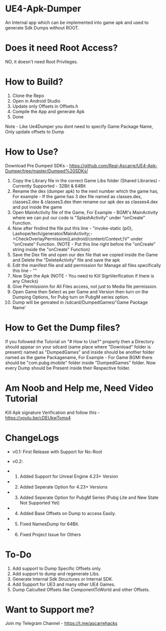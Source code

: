 # UE4-Apk-Dumper
An Internal app which can be implemented into game apk and used to generate Sdk Dumps without ROOT.

# Does it need Root Access?
NO, it doesn't need Root Privileges.

# How to Build?
1. Clone the Repo 
2. Open in Android Studio
3. Update only Offsets in Offsets.h
4. Compile the App and generate Apk
5. Done

Note - Like Ue4Dumper you dont need to specify Game Package Name, Only update offsets to Dump

# How to Use?
Download Pre Dumped SDKs - https://github.com/Real-Ascarre/UE4-Apk-Dumper/tree/master/Dumped%20SDKs/

1. Copy the Library file in the correct Game Libs folder (Shared Libraries) - Currently Supported - 32Bit & 64Bit
2. Rename the dex (dumper apk) to the next number which the game has, For example - If the game has 3 dex file named as classes.dex, classes2.dex & classes3.dex then rename our apk dex as classes4.dex and put inside the game
3. Open MainActivity file of the Game, For Example - BGMI's MainActivity where we can put our code is "SplashActivity" under "onCreate" Function.
4. Now after findind the file put this line - "invoke-static {p0}, Lashope/tech/generator/MainActivity;->CheckOverlayPermission(Landroid/content/Context;)V" under "onCreate" Function. (NOTE - Put this line right before the "onCreate" string inside the "onCreate" Function)
5. Save the Dex file and open our dex file that we copied inside the Game and Delete the "DeleteActivity" file and save the apk
6. Edit the manifest file and add permission for Manage all files specifically this line - "<uses-permission android:name="android.permission.MANAGE_EXTERNAL_STORAGE" />"
7. Now Sign the Apk (NOTE - You need to Kill SignVerification if there is any Checks)
8. Give Permissionn for All Files access, not just to Media file permission.
9. Open Game then Select as per Game and Version then turn on the Dumping Options, for Pubg turn on PubgM series option.
10. Dump will be genrated in /sdcard/DumpedGames/'Game Package Name'

# How to Get the Dump files?
If you followed the Tutorial on "# How to Use?" properly then a Directory should appear on your sdcard (same place where "Download" folder is present) named as "DumpedGames" and inside should be another folder named as the game Packagename, For Example - For Game BGMI there should be "com.pubg.imobile" folder inside "DumpedGames" folder. Now every Dump should be Present inside their Respective folder.

# Am Noob and Help me, Need Video Tutorial
Kill Apk signature Verification and follow this - https://youtu.be/cDEUkwToms4

# ChangeLogs
- v0.1: First Release with Support for No-Root

- v0.2:
- 1) Added Support for Unreal Engine 4.23+ Version
- 2) Added Seperate Option for 4.23+ Versions
- 3) Added Seperate Option for PubgM Series (Pubg Lite and New State Not Supported Yet)
- 4) Added Base Offsets on Dump to access Easily.
- 5) Fixed NamesDump for 64Bit.
- 6) Fixed Project Issue for Others

# To-Do
1. Add support to Dump Specific Offsets only.
2. Add support to dump and regenerate Libs.
3. Generate Internal Sdk Structures or Internal SDK.
4. Add Support for UE3 and many other UE4 Games.
5. Dump Calculted Offsets like ComponentToWorld and other Offsets.

# Want to Support me?
Join my Telegram Channel - https://t.me/ascarrehacks

